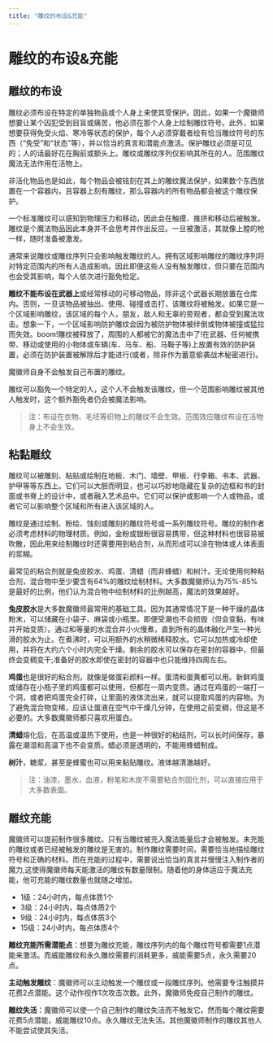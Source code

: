 ```yaml
---
title: "雕纹的布设&充能"
---
```

# 雕纹的布设&充能

## 雕纹的布设

雕纹必须布设在特定的单独物品或个人身上来使其受保护。因此，如果一个魔徽师想要让某个囚犯受到目盲或痛苦，他必须在那个人身上绘制雕纹符号。此外，如果想要获得免受火焰、寒冷等状态的保护，每个人必须穿戴者绘有恰当雕纹符号的东西（“免受”和“状态”等），并以恰当的真言和潜能点激活。保护雕纹必须是可见的；人的话最好花在胸前或额头上。雕纹或雕纹序列仅影响其所在的人。范围雕纹魔法无法作用在活物上。

非活化物品也是如此，每个物品会被铭刻在其上的雕纹魔法保护，如果数个东西放置在一个容器内，且容器上刻有雕纹，那么容器内的所有物品都会被这个雕纹保护。

一个标准雕纹可以感知到物理压力和移动，因此会在触摸、推挤和移动后被触发。雕纹是个魔法物品因此本身并不会思考并作出反应。一旦被激活，其就像上膛的枪一样，随时准备被激发。

通常来说雕纹或雕纹序列只会影响触发雕纹的人。拥有区域影响雕纹的雕纹序列将对特定范围内的所有人造成影响。因此即便这些人没有触发雕纹，但只要在范围内也会受其影响，每个人依次进行豁免检定。

**雕纹不能布设在武器上**或经常移动的可移动物品，除非这个武器长期放置在仓库内。否则，一旦该物品被抽出、使用、碰撞或击打，该雕纹将被触发。如果它是一个区域影响雕纹，该区域的每个人，朋友，敌人和无辜的旁观者，都会受到魔法攻击。想象一下，一个区域影响防护雕纹会因为被防护物体被绊倒或物体被撞或猛拉而失效。boom!雕纹被释放了，周围的人都被它的魔法击中了!在武器、任何被携带、移动或使用的小物体或车辆(车、马车、船、马鞍子等)上放置有效的防护装置，必须在防护装置被解除后才能进行(或者，除非作为蓄意偷袭战术秘密进行)。

魔徽师自身不会触发自己布置的雕纹。

雕纹可以豁免一个特定的人，这个人不会触发该雕纹，但一个范围影响雕纹被其他人触发时，这个额外豁免者仍会被魔法影响。

> 注：布设在衣物、毛坯等织物上的雕纹不会生效。范围效应雕纹布设在活物身上不会生效。

## 粘黏雕纹

雕纹可以被雕刻、粘贴或绘制在地板、木门、墙壁、甲板、行李箱、书本、武器、护甲等等东西上。它们可以大胆而明显，也可以巧妙地隐藏在复杂的边框和书的封面或书脊上的设计中，或者融入艺术品中。它们可以保护或影响一个人或物品，或者它可以影响整个区域和所有进入该区域的人。

雕纹是通过绘制、粉绘、蚀刻或雕刻的雕纹符号或一系列雕纹符号。雕纹的制作者必须考虑材料的物理材质。例如，金粉或银粉很容易携带，但这种材料也很容易被吹散，因此用来绘制雕纹时还需要用到粘合剂，从而形成可以涂在物体或人体表面的浆糊。

最常见的粘合剂就是兔皮胶水、鸡蛋、清蜡（而非蜂蜡）和树汁。无论使用何种粘合剂，混合物中至少要含有64%的雕纹绘制材料。大多数魔徽师认为75%-85%是最好的比例，他们认为混合物中绘制材料的比例越高，魔法的效果越好。

**兔皮胶水**是大多数魔徽师最常用的基础工具。因为其通常情况下是一种干燥的晶体粉末，可以储藏在小袋子、麻袋或小瓶里。即便受潮也不会损毁（但会变黏，有味并开始变质）。通过和等量的水混合并小火慢煮，直到所有的晶体融化产生一种光滑的胶水为止。在煮沸时，可以用额外的水稍微稀释胶水。它可以加热或冷却使用，并将在大约六个小时内完全干燥。剩余的胶水可以保存在密封的容器中，但最终会变稠变干;准备好的胶水即使在密封的容器中也只能维持四周左右。

**鸡蛋**也是很好的粘合剂，就像是做蛋彩颜料一样。蛋清和蛋黄都可以用。新鲜鸡蛋或储存在小瓶子里的鸡蛋都可以使用，但都在一周内变质。通过在鸡蛋的一端打一个洞，或者把鸡蛋完全打碎，让里面的液体流出来，就可以提取鸡蛋的内容物。为了避免混合物变稀，应该让蛋液在空气中干燥几分钟，在使用之前变稠，但这是不必要的。大多数魔徽师都只喜欢用蛋白。

**清蜡**熔化后，在高温或温热下使用，也是一种很好的粘结剂，可以长时间保存，暴露在潮湿和高温下也不会变质。蜡必须是透明的，不能用蜂蜡制成。

**树汁**，糖浆，甚至是蜂蜜也可以用来黏贴雕纹。液体越清澈越好。

> 注：油漆，墨水，血液，粉笔和木炭不需要粘合剂固化剂，可以直接应用于大多数表面。

## 雕纹充能

魔徽师可以提前制作很多雕纹。只有当雕纹被充入魔法能量后才会被触发。未充能的雕纹或者已经被触发的雕纹是无害的。制作雕纹需要时间，需要恰当地描绘雕纹符号和正确的材料。而在充能的过程中，需要说出恰当的真言并慢慢注入制作者的魔力,这使得魔徽师每天能激活的雕纹有数量限制。随着他的身体适应于魔法充能，他可充能的雕纹数量也就随之增加。

- 1级：24小时内，每点体质1个
- 3级：24小时内，每点体质2个
- 9级：24小时内，每点体质3个
- 15级：24小时内，每点体质4个

**雕纹充能所需潜能点**：想要为雕纹充能，雕纹序列内的每个雕纹符号都需要1点潜能来激活。而威能雕纹和永久雕纹需要的消耗更多，威能需要5点，永久需要20点。

**主动触发雕纹**：魔徽师可以主动触发一个雕纹或一段雕纹序列。他需要专注触摸并花费2点潜能。这个动作视作1次攻击次数。此外，魔徽师免疫自己制作的雕纹。

**雕纹失活**：魔徽师可以使一个自己制作的雕纹失活而不触发它。然而每个雕纹需要花费5点潜能，威能雕纹10点。永久雕纹无法失活。其他魔徽师制作的雕纹其他人不能尝试使其失活。
